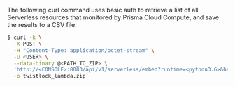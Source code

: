 The following curl command uses basic auth to retrieve a list of all Serverless resources that monitored by Prisma Cloud Compute, and save the results to a CSV file:

```bash
$ curl -k \
  -X POST \
  -H "Content-Type: application/octet-stream" \
  -u <USER> \
  --data-binary @<PATH_TO_ZIP> \
  'http://<CONSOLE>:8083/api/v1/serverless/embed?runtime=<python3.6>&handler=<main.handler>&function=<functionName>' \
  -o twistlock_lambda.zip
```
